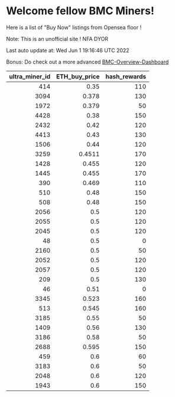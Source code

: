 # Welcome fellow BMC Miners!
Here is a list of "Buy Now" listings from Opensea floor !

Note: This is an unofficial site ! NFA DYOR

Last auto update at: Wed Jun  1 19:16:46 UTC 2022

Bonus: Do check out a more advanced [BMC-Overview-Dashboard](https://dune.com/defifunk/BMC-Overview-Dashboard)


|   ultra_miner_id |   ETH_buy_price |   hash_rewards |
|-----------------:|----------------:|---------------:|
|              414 |          0.35   |            110 |
|             3094 |          0.378  |            130 |
|             1972 |          0.379  |             50 |
|             4428 |          0.38   |            150 |
|             2432 |          0.42   |            120 |
|             4413 |          0.43   |            130 |
|             1506 |          0.44   |            120 |
|             3259 |          0.4511 |            170 |
|             1428 |          0.455  |            120 |
|             1445 |          0.455  |            170 |
|              390 |          0.469  |            110 |
|              510 |          0.48   |            150 |
|              508 |          0.48   |            150 |
|             2056 |          0.5    |            120 |
|             2055 |          0.5    |            120 |
|             2045 |          0.5    |            120 |
|               48 |          0.5    |              0 |
|             2160 |          0.5    |             50 |
|             2052 |          0.5    |            120 |
|             2057 |          0.5    |            120 |
|              209 |          0.5    |            130 |
|               46 |          0.51   |              0 |
|             3345 |          0.523  |            160 |
|              513 |          0.545  |            160 |
|             3185 |          0.55   |             50 |
|             1409 |          0.56   |            130 |
|             3186 |          0.58   |             50 |
|             2688 |          0.595  |            150 |
|              459 |          0.6    |             60 |
|             3183 |          0.6    |             50 |
|             2048 |          0.6    |            120 |
|             1943 |          0.6    |            150 |